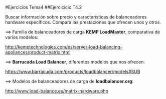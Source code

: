﻿#Ejercicios Tema4
##Ejercicicio T4.2	

Buscar información sobre precio y características de balanceadores hardware específicos. Compara las prestaciones que ofrecen unos y otros.

==> Familia de balanceadores de carga **KEMP LoadMaster**, comparativa de varios modelos:

<http://kemptechnologies.com/es/server-load-balancing-appliances/product-matrix.html>

==> **Barrucada Load Balancer**, diferentes modelos que nos ofrecen:

<https://www.barracuda.com/products/loadbalancer/models#SUB>

==> Modelos de balanceadores de carga de **loadbalancer.org**:

<http://www.load-balance.eu/matrix-hardware.php>


